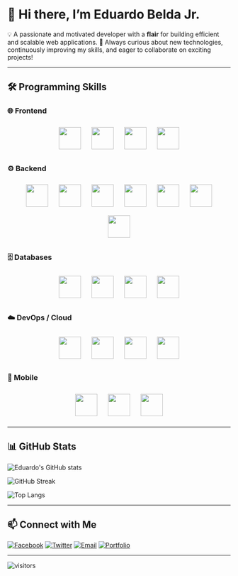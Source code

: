# 👋 Hi there, I’m Eduardo Belda Jr.

💡 A passionate and motivated developer with a **flair** for building efficient and scalable web applications.
🚀 Always curious about new technologies, continuously improving my skills, and eager to collaborate on exciting projects!

---

## 🛠 Programming Skills

### 🌐 Frontend
<p align="center">
  <img src="https://cdn.jsdelivr.net/gh/devicons/devicon/icons/html5/html5-original.svg" width="50" height="50" style="margin: 10px;"/>
  <img src="https://cdn.jsdelivr.net/gh/devicons/devicon/icons/css3/css3-original.svg" width="50" height="50" style="margin: 10px;"/>
  <img src="https://cdn.jsdelivr.net/gh/devicons/devicon/icons/javascript/javascript-original.svg" width="50" height="50" style="margin: 10px;"/>
  <img src="https://cdn.jsdelivr.net/gh/devicons/devicon/icons/react/react-original.svg" width="50" height="50" style="margin: 10px;"/>
</p>


### ⚙️ Backend
<p align="center">
  <img src="https://cdn.jsdelivr.net/gh/devicons/devicon/icons/nodejs/nodejs-original.svg" width="50" height="50" style="margin: 10px;"/>
  <img src="https://cdn.jsdelivr.net/gh/devicons/devicon/icons/express/express-original.svg" width="50" height="50" style="margin: 10px;"/>
  <img src="https://cdn.jsdelivr.net/gh/devicons/devicon/icons/python/python-original.svg" width="50" height="50" style="margin: 10px;"/>
  <img src="https://cdn.jsdelivr.net/gh/devicons/devicon/icons/django/django-plain.svg" width="50" height="50" style="margin: 10px;"/>
  <img src="https://cdn.jsdelivr.net/gh/devicons/devicon/icons/php/php-original.svg" width="50" height="50" style="margin: 10px;"/>
  <img src="https://cdn.jsdelivr.net/gh/devicons/devicon/icons/laravel/laravel-plain.svg" width="50" height="50" style="margin: 10px;"/>
  <img src="https://cdn.jsdelivr.net/gh/devicons/devicon/icons/java/java-original.svg" width="50" height="50" style="margin: 10px;"/>
</p>

### 🗄 Databases
<p align="center">
  <img src="https://cdn.jsdelivr.net/gh/devicons/devicon/icons/mysql/mysql-original.svg" width="50" height="50" style="margin: 10px;"/>
  <img src="https://cdn.jsdelivr.net/gh/devicons/devicon/icons/mongodb/mongodb-original.svg" width="50" height="50" style="margin: 10px;"/>
  <img src="https://cdn.jsdelivr.net/gh/devicons/devicon/icons/postgresql/postgresql-original.svg" width="50" height="50" style="margin: 10px;"/>
  <img src="https://cdn.jsdelivr.net/gh/devicons/devicon/icons/firebase/firebase-plain.svg" width="50" height="50" style="margin: 10px;"/>
</p>

### ☁️ DevOps / Cloud
<p align="center">
  <img src="https://cdn.jsdelivr.net/gh/devicons/devicon/icons/docker/docker-original.svg" width="50" height="50" style="margin: 10px;"/>
  <img src="https://cdn.jsdelivr.net/gh/devicons/devicon/icons/kubernetes/kubernetes-plain.svg" width="50" height="50" style="margin: 10px;"/>
  <img src="https://cdn.jsdelivr.net/gh/devicons/devicon/icons/amazonwebservices/amazonwebservices-original.svg" width="50" height="50" style="margin: 10px;"/>
  <img src="https://cdn.jsdelivr.net/gh/devicons/devicon/icons/heroku/heroku-original.svg" width="50" height="50" style="margin: 10px;"/>
</p>

### 📱 Mobile
<p align="center">
  <img src="https://cdn.jsdelivr.net/gh/devicons/devicon/icons/flutter/flutter-original.svg" width="50" height="50" style="margin: 10px;"/>
  <img src="https://cdn.jsdelivr.net/gh/devicons/devicon/icons/swift/swift-original.svg" width="50" height="50" style="margin: 10px;"/>
  <img src="https://cdn.jsdelivr.net/gh/devicons/devicon/icons/kotlin/kotlin-original.svg" width="50" height="50" style="margin: 10px;"/>
</p>

---

## 📊 GitHub Stats

![Eduardo's GitHub stats](https://github-readme-stats.vercel.app/api?username=psyche-ee&show_icons=true&theme=radical)

![GitHub Streak](https://github-readme-streak-stats.herokuapp.com/?user=psyche-ee&theme=radical)

![Top Langs](https://github-readme-stats.vercel.app/api/top-langs/?username=psyche-ee&layout=compact&theme=radical)

---

## 📫 Connect with Me

[![Facebook](https://img.shields.io/badge/Facebook-1877F2?style=for-the-badge&logo=facebook&logoColor=white)](https://facebook.com/)
[![Twitter](https://img.shields.io/badge/Twitter-1DA1F2?style=for-the-badge&logo=twitter&logoColor=white)](https://twitter.com/)
[![Email](https://img.shields.io/badge/Email-D14836?style=for-the-badge&logo=gmail&logoColor=white)](mailto:your@email.com)
[![Portfolio](https://img.shields.io/badge/Portfolio-000000?style=for-the-badge&logo=vercel&logoColor=white)](https://yourportfolio.com)

---

![visitors](https://komarev.com/ghpvc/?username=YourGitHubUsername&color=blue)
